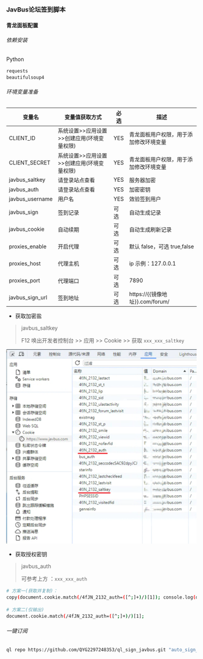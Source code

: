### JavBus论坛签到脚本

#### 青龙面板配置

###### 依赖安装
Python
```bash
requests
beautifulsoup4
```

###### 环境变量准备

| 变量名             | 变量值获取方式                             | 必选 | 描述                                   |
|-----------------| ------------------------------------------ | ---- | -------------------------------------- |
| CLIENT_ID       | 系统设置>>应用设置>>创建应用(环境变量权限) | YES  | 青龙面板用户权限，用于添加修改环境变量 |
| CLIENT_SECRET   | 系统设置>>应用设置>>创建应用(环境变量权限) | YES  | 青龙面板用户权限，用于添加修改环境变量 |
| javbus_saltkey  | 请登录站点查看                             | YES  | 服务器加密                             |
| javbus_auth     | 请登录站点查看                             | YES  | 加密密钥                               |
| javbus_username | 用户名                                     | YES  | 效验签到用户                           |
| javbus_sign     | 签到记录                                   | 可选 | 自动生成记录                           |
| javbus_cookie   | 自动续期                                   | 可选 | 自动生成刷新记录                       |
| proxies_enable  | 开启代理                                   | 可选 | 默认 false，可选 true,false            |
| proxies_host    | 代理主机                                   | 可选 | ip 示例：127.0.0.1                     |
| proxies_port    | 代理端口                                   | 可选 | 7890                                   |
| javbus_sign_url | 签到地址                                   | 可选 | https://{{镜像地址}}.com/forum/        |

+ 获取加密盐

> javbus_saltkey
>
> F12 唤出开发者控制台 >> 应用 >> Cookie >> 获取 `xxx_xxx_saltkey`

![Snipaste_2023-11-09_17-55-46](readme.assets/Snipaste_2023-11-09_17-55-46.png)

+ 获取授权密钥

> javbus_auth
>
> 可参考上方 ：`xxx_xxx_auth`

```sh
# 方案一(获取并复制)：
copy(document.cookie.match(/4fJN_2132_auth=([^;]+)/)[1]); console.log(document.cookie.match(/4fJN_2132_auth=([^;]+)/)[1]);

# 方案二(仅输出)
document.cookie.match(/4fJN_2132_auth=([^;]+)/)[1];
```



###### 一键订阅
```bash
ql repo https://github.com/QYG2297248353/ql_sign_javbus.git "auto_sign_javbus" "" "qlApi"
```
